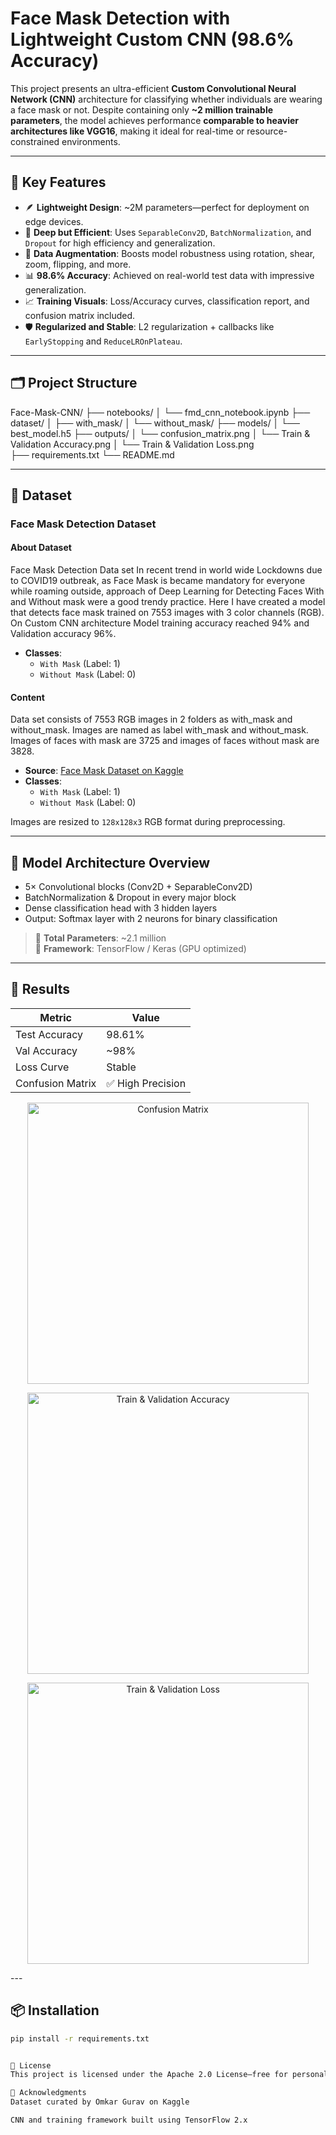 # Face Mask Detection with Lightweight Custom CNN (98.6% Accuracy)

This project presents an ultra-efficient **Custom Convolutional Neural Network (CNN)** architecture for classifying whether individuals are wearing a face mask or not. Despite containing only **~2 million trainable parameters**, the model achieves performance **comparable to heavier architectures like VGG16**, making it ideal for real-time or resource-constrained environments.

---

## 🧠 Key Features

- 🪶 **Lightweight Design**: ~2M parameters—perfect for deployment on edge devices.
- 🧱 **Deep but Efficient**: Uses `SeparableConv2D`, `BatchNormalization`, and `Dropout` for high efficiency and generalization.
- 🔁 **Data Augmentation**: Boosts model robustness using rotation, shear, zoom, flipping, and more.
- 📊 **98.6% Accuracy**: Achieved on real-world test data with impressive generalization.
- 📈 **Training Visuals**: Loss/Accuracy curves, classification report, and confusion matrix included.
- 🛡️ **Regularized and Stable**: L2 regularization + callbacks like `EarlyStopping` and `ReduceLROnPlateau`.

---

## 🗂️ Project Structure

Face-Mask-CNN/ 
├── notebooks/ 
│   └── fmd_cnn_notebook.ipynb 
├── dataset/ 
│   ├── with_mask/ 
│   └── without_mask/ 
├── models/ 
│   └── best_model.h5 
├── outputs/ 
│   └── confusion_matrix.png
│   └── Train & Validation Accuracy.png 
│   └── Train & Validation Loss.png  
├── requirements.txt └── README.md


---

## 📁 Dataset

### Face Mask Detection Dataset

#### About Dataset
Face Mask Detection Data set
In recent trend in world wide Lockdowns due to COVID19 outbreak, as Face Mask is became mandatory for everyone while roaming outside, approach of Deep Learning for Detecting Faces With and Without mask were a good trendy practice. Here I have created a model that detects face mask trained on 7553 images with 3 color channels (RGB).
On Custom CNN architecture Model training accuracy reached 94% and Validation accuracy 96%.

- **Classes**:
  - `With Mask` (Label: 1)
  - `Without Mask` (Label: 0)

#### Content
Data set consists of 7553 RGB images in 2 folders as with_mask and without_mask. Images are named as label with_mask and without_mask. Images of faces with mask are 3725 and images of faces without mask are 3828.

- **Source**: [Face Mask Dataset on Kaggle](https://www.kaggle.com/datasets/omkargurav/face-mask-dataset)
- **Classes**:
  - `With Mask` (Label: 1)
  - `Without Mask` (Label: 0)

Images are resized to `128x128x3` RGB format during preprocessing.

---

## 🔬 Model Architecture Overview

- 5× Convolutional blocks (Conv2D + SeparableConv2D)
- BatchNormalization & Dropout in every major block
- Dense classification head with 3 hidden layers
- Output: Softmax layer with 2 neurons for binary classification

> 🧮 **Total Parameters**: ~2.1 million  
> 🚀 **Framework**: TensorFlow / Keras (GPU optimized)

---

## 🧪 Results

| Metric           | Value      |
|------------------|------------|
| Test Accuracy    | 98.61%     |
| Val Accuracy     | ~98%       |
| Loss Curve       | Stable     |
| Confusion Matrix | ✅ High Precision |

<p align="center">
  <img src="outputs/confusion_matrix.png" alt="Confusion Matrix" width="450"/>
</p>

<p align="center">
  <img src="outputs/Train & Validation Accuracy.png" alt="Train & Validation Accuracy" width="450"/>
</p>

<p align="center">
  <img src="outputs/Train & Validation Loss.png" alt="Train & Validation Loss" width="450"/>
</p>
---

## 📦 Installation

```bash
pip install -r requirements.txt


📜 License
This project is licensed under the Apache 2.0 License—free for personal and commercial use

🙌 Acknowledgments
Dataset curated by Omkar Gurav on Kaggle

CNN and training framework built using TensorFlow 2.x

